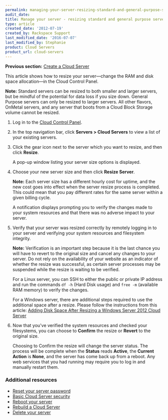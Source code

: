 ```yaml
---
permalink: managing-your-server-resizing-standard-and-general-purpose-servers/
audit_date:
title: Manage your server - resizing standard and general purpose servers
type: article
created_date: '2012-07-19'
created_by: Rackspace Support
last_modified_date: '2016-07-07'
last_modified_by: Stephanie
product: Cloud Servers
product_url: cloud-servers
---
```


**Previous section:** [Create a Cloud Server](/how-to/create-a-cloud-server)

This article shows how to resize your server&mdash;change the RAM and disk space allocation&mdash;in the Cloud Control Panel.

**Note:** Standard servers can be resized to both smaller and larger servers, but be mindful of the potential for data loss if you size down. General Purpose servers can only be resized to larger servers. All other flavors, OnMetal servers, and any server that boots from a Cloud Block Storage volume cannot be resized.

1. Log in to the [Cloud Control Panel](https://mycloud.rackspace.com).

2. In the top navigation bar, click **Servers > Cloud Servers** to view a list of your existing servers.

3. Click the gear icon next to the server which you want to resize, and then click **Resize**.

   A pop-up window listing your server size options is displayed.

4. Choose your new server size and then click **Resize Server**.

   **Note:** Each server size has a different hourly cost for uptime, and the new cost goes into effect when the server resize process is completed. This could mean that you pay different rates for the same server within a given billing cycle.

   A notification displays prompting you to verify the changes made to your system resources and that there was no adverse impact to your server.

5. Verify that your server was resized correctly by remotely logging in to your server and verifying your system resources and filesystem integrity.

   **Note:** Verification is an important step because it is the last chance you will have to revert to the original size and cancel any changes to your server. Do not rely on the availability of your website as an indicator of whether the resize was successful, as certain server processes may be suspended while the resize is waiting to be verified.

   For a Linux server, you can SSH to either the public or private IP address and run the commands `df -h` (Hard Disk usage) and `free -m` (available RAM memory) to verify the changes.

   For a Windows server, there are additional steps required to use the additional space after a resize.  Please follow the instructions from this article: [Adding Disk Space After Resizing a Windows Server 2012 Cloud Server](/how-to/adding-disk-space-after-resizing-a-windows-server-2012-cloud-server)

6. Now that you've verified the system resources and checked your filesystems, you can choose to **Confirm** the resize or **Revert** to the original size.  

   Choosing to Confirm the resize will change the server status. The process will be complete when the **Status** reads **Active**, the **Current Action** is **None**, and the server has come back up from a reboot. Any web services that you had running may require you to log in and manually restart them.

### Additional resources

- [Reset your server password](/how-to/reset-your-server-password)
- [Basic Cloud Server security](/how-to/basic-cloud-server-security)
- [Reboot your server](/how-to/reboot-your-server)
- [Rebuild a Cloud Server](/how-to/rebuild-a-cloud-server)
- [Delete your server](/how-to/deleting-your-server)
